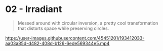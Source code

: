 # 02 - Irradiant

> Messed around with circular inversion, a pretty cool transformation that distorts space while preserving circles.

https://user-images.githubusercontent.com/45451201/193412033-aa03a85d-d482-408d-b126-6ede569344e5.mp4
